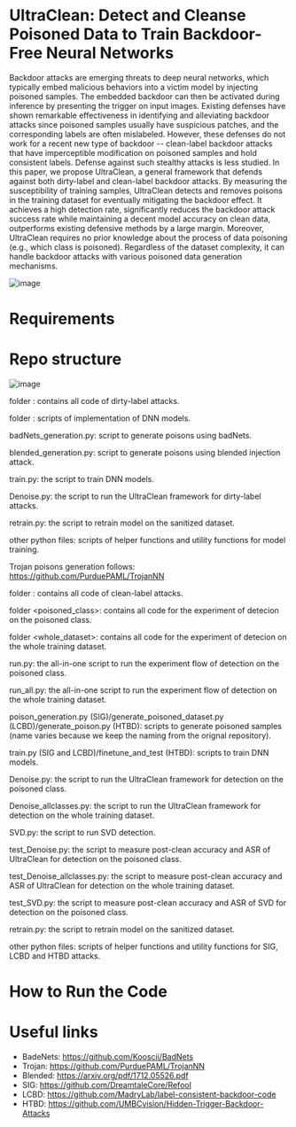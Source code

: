 # UltraClean: Detect and Cleanse Poisoned Data to Train Backdoor-Free Neural Networks

Backdoor attacks are emerging threats to deep neural networks, which typically embed malicious behaviors into a victim model by injecting poisoned samples. The embedded backdoor can then be activated during inference by presenting the trigger on input images. Existing defenses have shown remarkable effectiveness in identifying and alleviating backdoor attacks since poisoned samples usually have suspicious patches, and the corresponding labels are often mislabeled. However, these defenses do not work for a recent new type of backdoor -- clean-label backdoor attacks that have imperceptible modification on poisoned samples and hold consistent labels. Defense against such stealthy attacks is less studied. In this paper, we propose UltraClean, a general framework that defends against both dirty-label and clean-label backdoor attacks. By measuring the susceptibility of training samples, UltraClean detects and removes poisons in the training dataset for eventually mitigating the backdoor effect. It achieves a high detection rate, significantly reduces the backdoor attack success rate while maintaining a decent model accuracy on clean data, outperforms existing defensive methods by a large margin. Moreover, UltraClean requires no prior knowledge about the process of data poisoning (e.g., which class is poisoned). Regardless of the dataset complexity, it can handle backdoor attacks with various poisoned data generation mechanisms.

![image](https://user-images.githubusercontent.com/36553004/157374971-4909986a-69f1-46d7-954a-4ced658757f7.png)


# Requirements

# Repo structure

![image](https://user-images.githubusercontent.com/36553004/157376363-e7f06f36-543d-4ad0-91d7-25ed73278ed1.png)


folder <dirty-label attacks>: contains all code of dirty-label attacks.

folder <models>: scripts of implementation of DNN models.

badNets_generation.py: script to generate poisons using badNets.

blended_generation.py: script to generate poisons using blended injection attack.

train.py: the script to train DNN models.

Denoise.py: the script to run the UltraClean framework for dirty-label attacks.

retrain.py: the script to retrain model on the sanitized dataset.

other python files: scripts of helper functions and utility functions for model training.

Trojan poisons generation follows: https://github.com/PurduePAML/TrojanNN


folder <clean-label attacks>: contains all code of clean-label attacks.

folder <poisoned_class>: contains all code for the experiment of detecion on the poisoned class.

folder <whole_dataset>:  contains all code for the experiment of detecion on the whole training dataset.

run.py: the all-in-one script to run the experiment flow of detection on the poisoned class.

run_all.py: the all-in-one script to run the experiment flow of detection on the whole training dataset.

poison_generation.py (SIG)/generate_poisoned_dataset.py (LCBD)/generate_poison.py (HTBD): scripts to generate poisoned samples (name varies because we keep the naming from the orignal repository).

train.py (SIG and LCBD)/finetune_and_test (HTBD): scripts to train DNN models.

Denoise.py: the script to run the UltraClean framework for detection on the poisoned class.

Denoise_allclasses.py: the script to run the UltraClean framework for detection on the whole training dataset.

SVD.py: the script to run SVD detection.

test_Denoise.py: the script to measure post-clean accuracy and ASR of UltraClean for detection on the poisoned class.

test_Denoise_allclasses.py: the script to measure post-clean accuracy and ASR of UltraClean for detection on the whole training dataset.

test_SVD.py: the script to measure post-clean accuracy and ASR of SVD for detection on the poisoned class.

retrain.py: the script to retrain model on the sanitized dataset.

other python files: scripts of helper functions and utility functions for SIG, LCBD and HTBD attacks.



# How to Run the Code

# Useful links
* BadeNets: https://github.com/Kooscii/BadNets
* Trojan: https://github.com/PurduePAML/TrojanNN
* Blended: https://arxiv.org/pdf/1712.05526.pdf
* SIG: https://github.com/DreamtaleCore/Refool
* LCBD: https://github.com/MadryLab/label-consistent-backdoor-code
* HTBD: https://github.com/UMBCvision/Hidden-Trigger-Backdoor-Attacks
